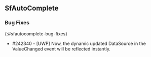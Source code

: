 ## SfAutoComplete

### Bug Fixes
{:#sfautocomplete-bug-fixes}

* \#242340 - [UWP] Now, the dynamic updated DataSource in the ValueChanged event will be reflected instantly.